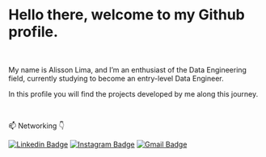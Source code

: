 <h1>Hello there, welcome to my Github profile.</h1>

<br />

<p>My name is Alisson Lima, and I’m an enthusiast of the Data Engineering field, currently studying to become an entry-level Data Engineer.
    
In this profile you will find the projects developed by me along this journey.</p>

<br />

<!-- - 👨🏽‍💻 Linguagens de programação mais utilizadas: 
--<img height="180em" src="https://github-readme-stats.vercel.app/api/top-langs/?username=viniciusanl&layout=compact&langs_count=16&theme=calm "/>-->

📫  Networking 👇

[![Linkedin Badge](https://img.shields.io/badge/LinkedIn-0077B5?style=for-the-badge&logo=linkedin&logoColor=white)](https://www.linkedin.com/in/binariesgoalls/)
[![Instagram Badge](https://img.shields.io/badge/Instagram-E4405F?style=for-the-badge&logo=instagram&logoColor=white)](https://www.instagram.com/https.alisson/)
[![Gmail Badge](https://img.shields.io/badge/ali2slima10@gmail.com-D14836?style=for-the-badge&logo=gmail&logoColor=white)](mailto:ali2slima10@gmail.com)
